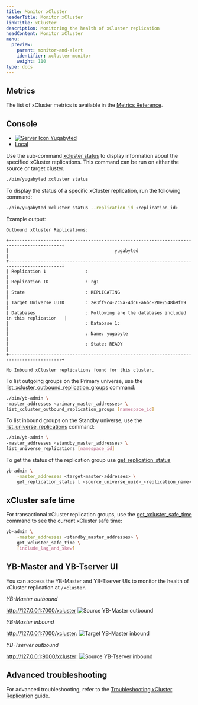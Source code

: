 ```yaml
---
title: Monitor xCluster
headerTitle: Monitor xCluster
linkTitle: xCluster
description: Monitoring the health of xCluster replication
headContent: Monitor xCluster
menu:
  preview:
    parent: monitor-and-alert
    identifier: xcluster-monitor
    weight: 110
type: docs
---
```



## Metrics

The list of xCluster metrics is available in the [Metrics Reference](../metrics/replication/).

## Console

<ul class="nav nav-tabs-alt nav-tabs-yb custom-tabs">
  <li>
    <a href="#yugabyted" class="nav-link active" id="yugabyted-tab" data-bs-toggle="tab"
      role="tab" aria-controls="yugabyted" aria-selected="true">
      <img src="/icons/database.svg" alt="Server Icon">
      Yugabyted
    </a>
  </li>
  <li>
    <a href="#local" class="nav-link" id="local-tab" data-bs-toggle="tab"
      role="tab" aria-controls="local" aria-selected="false">
      <i class="icon-shell"></i>
      Local
    </a>
  </li>
</ul>
<div class="tab-content">
  <div id="yugabyted" class="tab-pane fade show active" role="tabpanel" aria-labelledby="yugabyted-tab">

<!-- YugabyteD Monitor -->

Use the sub-command [xcluster status](../../../reference/configuration/yugabyted/#status-1) to display information about the specified xCluster replications. This command can be run on either the source or target cluster.

```sh
./bin/yugabyted xcluster status
```

To display the status of a specific xCluster replication, run the following command:

```sh
./bin/yugabyted xcluster status --replication_id <replication_id>
```

Example output:
```output
Outbound xCluster Replications:

+------------------------------------------------------------------------------------------+
|                                        yugabyted                                         |
+------------------------------------------------------------------------------------------+
| Replication 1               :                                                            |
| Replication ID              : rg1                                                        |
| State                       : REPLICATING                                                |
| Target Universe UUID        : 2e3ff9c4-2c5a-4dc6-a6bc-20e2548b9f09                       |
| Databases                   : Following are the databases included in this replication   |
|                             : Database 1:                                                |
|                             : Name: yugabyte                                             |
|                             : State: READY                                               |
+------------------------------------------------------------------------------------------+

No Inbound xCluster replications found for this cluster.

```

  </div>

  <div id="local" class="tab-pane fade " role="tabpanel" aria-labelledby="local-tab">

<!-- Local Monitor -->

To list outgoing groups on the Primary universe, use the [list_xcluster_outbound_replication_groups](../../../admin/yb-admin/#list_xcluster_outbound_replication_groups) command:

```sh
./bin/yb-admin \
-master_addresses <primary_master_addresses> \
list_xcluster_outbound_replication_groups [namespace_id]
```

To list inbound groups on the Standby universe, use the [list_universe_replications](../../../admin/yb-admin/#list_universe_replications) command:

```sh
./bin/yb-admin \
-master_addresses <standby_master_addresses> \
list_universe_replications [namespace_id]
```

To get the status of the replication group use [get_replication_status](../../../admin/yb-admin/#get-replication-status)

```sh
yb-admin \
    -master_addresses <target-master-addresses> \
    get_replication_status [ <source_universe_uuid>_<replication_name> ]
```

  </div>

</div>

## xCluster safe time

For transactional xCluster replication groups, use the [get_xcluster_safe_time](../../../admin/yb-admin/#get-xcluster-safe-time) command to see the current xCluster safe time:

```sh
yb-admin \
    -master_addresses <standby_master_addresses> \
    get_xcluster_safe_time \
    [include_lag_and_skew]
```

## YB-Master and YB-Tserver UI

You can access the YB-Master and YB-Tserver UIs to monitor the health of xCluster replication at `/xcluster`.

*YB-Master outbound*

<http://127.0.0.1:7000/xcluster>
![Source YB-Master outbound](/images/deploy/xcluster/automatic-outbound.jpg)

*YB-Master inbound*

<http://127.0.0.1:7000/xcluster>:
![Target YB-Master inbound](/images/deploy/xcluster/automatic-inbound.jpg)

*YB-Tserver outbound*

<http://127.0.0.1:9000/xcluster>:
![Source YB-Tserver inbound](/images/deploy/xcluster/tserver-outbound.jpg)

## Advanced troubleshooting

For advanced troubleshooting, refer to the [Troubleshooting xCluster Replication](https://support.yugabyte.com/hc/en-us/articles/29809348650381-How-to-troubleshoot-xCluster-replication-lag-and-errors) guide.